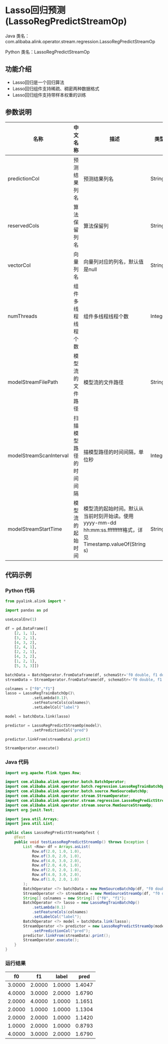 # Lasso回归预测 (LassoRegPredictStreamOp)
Java 类名：com.alibaba.alink.operator.stream.regression.LassoRegPredictStreamOp

Python 类名：LassoRegPredictStreamOp


## 功能介绍
* Lasso回归是一个回归算法
* Lasso回归组件支持稀疏、稠密两种数据格式
* Lasso回归组件支持带样本权重的训练

## 参数说明

| 名称 | 中文名称 | 描述 | 类型 | 是否必须？ | 默认值 |
| --- | --- | --- | --- | --- | --- |
| predictionCol | 预测结果列名 | 预测结果列名 | String | ✓ |  |
| reservedCols | 算法保留列名 | 算法保留列 | String[] |  | null |
| vectorCol | 向量列名 | 向量列对应的列名，默认值是null | String |  | null |
| numThreads | 组件多线程线程个数 | 组件多线程线程个数 | Integer |  | 1 |
| modelStreamFilePath | 模型流的文件路径 | 模型流的文件路径 | String |  | null |
| modelStreamScanInterval | 扫描模型路径的时间间隔 | 描模型路径的时间间隔，单位秒 | Integer |  | 10 |
| modelStreamStartTime | 模型流的起始时间 | 模型流的起始时间。默认从当前时刻开始读。使用yyyy-mm-dd hh:mm:ss.fffffffff格式，详见Timestamp.valueOf(String s) | String |  | null |



## 代码示例
### Python 代码
```python
from pyalink.alink import *

import pandas as pd

useLocalEnv(1)

df = pd.DataFrame([
    [2, 1, 1],
    [3, 2, 1],
    [4, 3, 2],
    [2, 4, 1],
    [2, 2, 1],
    [4, 3, 2],
    [1, 2, 1],
    [5, 3, 3]])

batchData = BatchOperator.fromDataframe(df, schemaStr='f0 double, f1 double, label double')
streamData = StreamOperator.fromDataframe(df, schemaStr='f0 double, f1 double, label double')

colnames = ["f0","f1"]
lasso = LassoRegTrainBatchOp()\
            .setLambda(0.1)\
            .setFeatureCols(colnames)\
            .setLabelCol("label")

model = batchData.link(lasso)

predictor = LassoRegPredictStreamOp(model)\
            .setPredictionCol("pred")

predictor.linkFrom(streamData).print()

StreamOperator.execute()
```
### Java 代码
```java
import org.apache.flink.types.Row;

import com.alibaba.alink.operator.batch.BatchOperator;
import com.alibaba.alink.operator.batch.regression.LassoRegTrainBatchOp;
import com.alibaba.alink.operator.batch.source.MemSourceBatchOp;
import com.alibaba.alink.operator.stream.StreamOperator;
import com.alibaba.alink.operator.stream.regression.LassoRegPredictStreamOp;
import com.alibaba.alink.operator.stream.source.MemSourceStreamOp;
import org.junit.Test;

import java.util.Arrays;
import java.util.List;

public class LassoRegPredictStreamOpTest {
	@Test
	public void testLassoRegPredictStreamOp() throws Exception {
		List <Row> df = Arrays.asList(
			Row.of(2.0, 1.0, 1.0),
			Row.of(3.0, 2.0, 1.0),
			Row.of(4.0, 3.0, 2.0),
			Row.of(2.0, 4.0, 1.0),
			Row.of(2.0, 2.0, 1.0),
			Row.of(4.0, 3.0, 2.0),
			Row.of(1.0, 2.0, 1.0)
		);
		BatchOperator <?> batchData = new MemSourceBatchOp(df, "f0 double, f1 double, label double");
		StreamOperator <?> streamData = new MemSourceStreamOp(df, "f0 double, f1 double, label double");
		String[] colnames = new String[] {"f0", "f1"};
		BatchOperator <?> lasso = new LassoRegTrainBatchOp()
			.setLambda(0.1)
			.setFeatureCols(colnames)
			.setLabelCol("label");
		BatchOperator <?> model = batchData.link(lasso);
		StreamOperator <?> predictor = new LassoRegPredictStreamOp(model)
			.setPredictionCol("pred");
		predictor.linkFrom(streamData).print();
		StreamOperator.execute();
	}
}
```
### 运行结果
f0|f1|label|pred
---|---|-----|----
3.0000|2.0000|1.0000|1.4047
4.0000|3.0000|2.0000|1.6790
2.0000|4.0000|1.0000|1.1651
2.0000|1.0000|1.0000|1.1304
2.0000|2.0000|1.0000|1.1420
1.0000|2.0000|1.0000|0.8793
4.0000|3.0000|2.0000|1.6790
